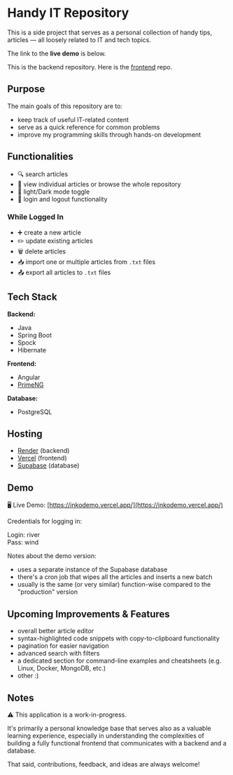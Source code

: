 # Handy IT Repository

This is a side project that serves as a personal collection of handy tips, articles — all loosely related to IT and tech topics.

The link to the **live demo** is below.

This is the backend repository. Here is the [frontend](https://github.com/krzysztofplociennik/inko-frontend) repo.

## Purpose

The main goals of this repository are to:

- keep track of useful IT-related content
- serve as a quick reference for common problems
- improve my programming skills through hands-on development

## Functionalities

- 🔍 search articles
- 📄 view individual articles or browse the whole repository
- 🌙 light/Dark mode toggle
- 🔐 login and logout functionality

### While Logged In

- ➕ create a new article
- ✏️ update existing articles
- 🗑️ delete articles
- 📥 import one or multiple articles from `.txt` files
- 📤 export all articles to `.txt` files

## Tech Stack

**Backend:**
- Java
- Spring Boot
- Spock
- Hibernate

**Frontend:**
- Angular
- [PrimeNG](https://www.primefaces.org/primeng/)

**Database:**
- PostgreSQL

## Hosting

- [Render](https://render.com/) (backend)
- [Vercel](https://vercel.com/) (frontend)
- [Supabase](https://supabase.com/) (database)

## Demo

🖥️ Live Demo: [https://inkodemo.vercel.app/](https://inkodemo.vercel.app/)

Credentials for logging in:

Login:  river<br>
Pass:   wind

Notes about the demo version:
- uses a separate instance of the Supabase database
- there's a cron job that wipes all the articles and inserts a new batch
- usually is the same (or very similar) function-wise compared to the "production" version

## Upcoming Improvements & Features

- overall better article editor
- syntax-highlighted code snippets with copy-to-clipboard functionality
- pagination for easier navigation
- advanced search with filters
- a dedicated section for command-line examples and cheatsheets (e.g. Linux, Docker, MongoDB, etc.)
- other :)

## Notes

⚠️ This application is a work-in-progress.

It's primarily a personal knowledge base that serves also as a valuable learning experience, especially in understanding the complexities of building a fully functional frontend that communicates with a backend and a database.

That said, contributions, feedback, and ideas are always welcome!